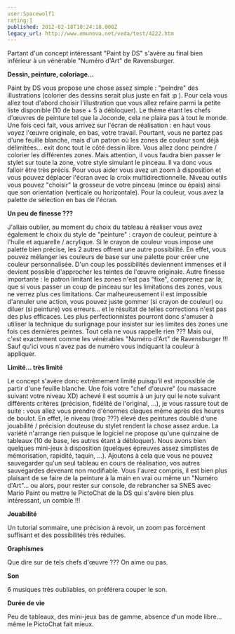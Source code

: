 ```yaml
---
user:Spacewolf1
rating:1
published: 2012-02-18T10:24:18.000Z
legacy_url: http://www.emunova.net/veda/test/4222.htm
---
```

Partant d'un concept intéressant "Paint by DS" s'avère au final bien inférieur à un vénérable "Numéro d'Art" de Ravensburger.  

  

**Dessin, peinture, coloriage...**  

Paint by DS vous propose une chose assez simple : "peindre" des illustrations (colorier des dessins serait plus juste en fait :p ). Pour cela vous allez tout d'abord choisir l'illustration que vous allez refaire parmi la petite liste disponible (10 de base + 5 à débloquer). Le thème étant les chefs d'œuvres de peinture tel que la Joconde, cela ne plaira pas à tout le monde. Une fois ceci fait, vous arrivez sur l'écran de réalisation : en haut vous voyez l'œuvre originale, en bas, votre travail. Pourtant, vous ne partez pas d'une feuille blanche, mais d'un patron où les zones de couleur sont déjà délimitées... exit donc tout le côté dessin libre. Vous allez donc peindre / colorier les différentes zones. Mais attention, il vous faudra bien passer le stylet sur toute la zone, votre style simulant le pinceau. Il va donc vous falloir être très précis. Pour vous aider vous avez un zoom à disposition et vous pouvez déplacer l'écran avec la croix multidirectionnelle. Niveau outils vous pouvez "choisir" la grosseur de votre pinceau (mince ou épais) ainsi que son orientation (verticale ou horizontale). Pour la couleur, vous avez la palette de sélection en bas de l'écran.  

  

**Un peu de finesse ???**  

J'allais oublier, au moment du choix du tableau à réaliser vous avez également le choix du style de "peinture" : crayon de couleur, peinture à l'huile et aquarelle / acrylique. Si le crayon de couleur vous impose une palette bien précise, les 2 autres offrent une autre possibilité. En effet, vous pouvez mélanger les couleurs de base sur une palette pour créer une couleur personnalisée. D'un coup les possibilités deviennent immenses et il devient possible d'approcher les teintes de l'œuvre originale. Autre finesse importante : le patron limitant les zones n'est pas "fixe", comprenez par là, que si vous passer un coup de pinceau sur les limitations des zones, vous ne verrez plus ces limitations. Car malheureusement il est impossible d'annuler une action, vous pouvez juste gommer (si crayon de couleur) ou diluer (si peinture) vos erreurs... et le résultat de telles corrections n'est pas des plus efficaces. Les plus perfectionnistes pourront donc s'amuser à utiliser la technique du surlignage pour insister sur les limites des zones une fois ces dernières peintes. Tout cela ne vous rappelle rien ??? Mais oui, c'est exactement comme les vénérables "Numéro d'Art" de Ravensburger !!! Sauf qu'ici vous n'avez pas de numéro vous indiquant la couleur à appliquer.  

  

**Limité... très limité**  

Le concept s'avère donc extrêmement limité puisqu'il est impossible de partir d'une feuille blanche. Une fois votre "chef d'œuvre" (ou massacre suivant votre niveau XD) achevé il est soumis à un jury qui le note suivant différents critères (précision, fidélité de l'original, ...), je vous rassure tout de suite : vous allez vous prendre d'énormes claques même après des heures de boulot. En effet, le niveau (trop ???) élevé des peintures doublé d'une jouabilité / précision douteuse du stylet rendent la chose assez ardue. La variété n'arrange rien puisque le logiciel ne propose qu'une quinzaine de tableaux (10 de base, les autres étant à débloquer). Nous avons bien quelques mini-jeux à disposition (quelques épreuves assez simplistes de mémorisation, rapidité, taquin, ...). Ajoutons à cela que vous ne pouvez sauvegarder qu'un seul tableau en cours de réalisation, vos autres sauvegardes devenant non modifiable. Vous l'aurez compris, il est bien plus plaisant de se faire de la peinture à la main en vrai ou même un "Numéro d'Art"... ou alors, pour rester sur console, de rebrancher sa SNES avec Mario Paint ou mettre le PictoChat de la DS qui s'avère bien plus intéressant, un comble !!!  

  

  

**Jouabilité**  

Un tutorial sommaire, une précision à revoir, un zoom pas forcément suffisant et des possibilités très réduites.  

**Graphismes**  

Que dire sur de tels chefs d'œuvre ??? On aime ou pas.  

**Son**  

6 musiques très oubliables, on préférera couper le son.  

**Durée de vie**  

Peu de tableaux, des mini-jeux bas de gamme, absence d'un mode libre... même le PictoChat fait mieux.